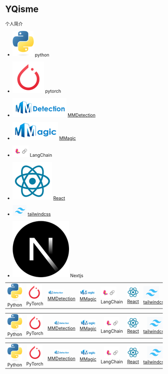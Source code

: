 # YQisme
个人简介

+ <img src="./README.assets/python-logo-only.png" alt="Logo device only" style="zoom:25%;" /> python
+  ![image-20231128124924657](./README.assets/image-20231128124924657.png)  pytorch
+ ![image-20231128125119401](./README.assets/image-20231128125119401.png)  [MMDetection](https://eanyang7.github.io/mmdetection/)

+ ![image-20231128125202325](./README.assets/image-20231128125202325.png) [MMagic](https://eanyang7.github.io/mmagic/)
+ ![image-20231128125333004](./README.assets/image-20231128125333004.png) LangChain
+ ![image-20231128130253158](./README.assets/image-20231128130253158.png) [React](https://zh-hans-react-dev.vercel.app/)
+ ![image-20231128125615578](./README.assets/image-20231128125615578.png) [tailwindcss](https://tailwindcss-com-blue.vercel.app/)

+ ![img](./README.assets/68747470733a2f2.png)  Nextjs



|                                                              |                                                              |                                                              |                                                              |                                                              |                                                              |                                                              |                                                              |
| ------------------------------------------------------------ | ------------------------------------------------------------ | ------------------------------------------------------------ | ------------------------------------------------------------ | ------------------------------------------------------------ | ------------------------------------------------------------ | ------------------------------------------------------------ | ------------------------------------------------------------ |
| <img src="./README.assets/python-logo-only.png" alt="Python" width="50px"/> Python | <img src="./README.assets/image-20231128124924657.png" alt="PyTorch" width="50px"/> PyTorch | <img src="./README.assets/image-20231128125119401.png" alt="MMDetection" width="50px"/> [MMDetection](https://eanyang7.github.io/mmdetection/) | <img src="./README.assets/image-20231128125202325.png" alt="MMagic" width="50px"/> [MMagic](https://eanyang7.github.io/mmagic/) | <img src="./README.assets/image-20231128125333004.png" alt="LangChain" width="50px"/> LangChain | <img src="./README.assets/image-20231128130253158.png" alt="React" width="50px"/> [React](https://zh-hans-react-dev.vercel.app/) | <img src="./README.assets/image-20231128125615578.png" alt="tailwindcss" width="50px"/> [tailwindcss](https://tailwindcss-com-blue.vercel.app/) | <img src="./README.assets/68747470733a2f2.png" alt="Nextjs" width="50px"/> Nextjs |

|                                                              |                                                              |                                                              |                                                              |                                                              |                                                              |                                                              |                                                              |
| ------------------------------------------------------------ | ------------------------------------------------------------ | ------------------------------------------------------------ | ------------------------------------------------------------ | ------------------------------------------------------------ | ------------------------------------------------------------ | ------------------------------------------------------------ | ------------------------------------------------------------ |
| <img src="./README.assets/python-logo-only.png" alt="Python" width="50px" style="display: block; margin: 0 auto;"/> Python | <img src="./README.assets/image-20231128124924657.png" alt="PyTorch" width="50px" style="display: block; margin: 0 auto;"/> PyTorch | <img src="./README.assets/image-20231128125119401.png" alt="MMDetection" width="50px" style="display: block; margin: 0 auto;"/> [MMDetection](https://eanyang7.github.io/mmdetection/) | <img src="./README.assets/image-20231128125202325.png" alt="MMagic" width="50px" style="display: block; margin: 0 auto;"/> [MMagic](https://eanyang7.github.io/mmagic/) | <img src="./README.assets/image-20231128125333004.png" alt="LangChain" width="50px" style="display: block; margin: 0 auto;"/> LangChain | <img src="./README.assets/image-20231128130253158.png" alt="React" width="50px" style="display: block; margin: 0 auto;"/> [React](https://zh-hans-react-dev.vercel.app/) | <img src="./README.assets/image-20231128125615578.png" alt="tailwindcss" width="50px" style="display: block; margin: 0 auto;"/> [tailwindcss](https://tailwindcss-com-blue.vercel.app/) | <img src="./README.assets/68747470733a2f2.png" alt="Nextjs" width="50px" style="display: block; margin: 0 auto;"/> Nextjs |




|                                                              |                                                              |                                                              |                                                              |                                                              |                                                              |                                                              |                                                              |
| ------------------------------------------------------------ | ------------------------------------------------------------ | ------------------------------------------------------------ | ------------------------------------------------------------ | ------------------------------------------------------------ | ------------------------------------------------------------ | ------------------------------------------------------------ | ------------------------------------------------------------ |
| <center><img src="./README.assets/python-logo-only.png" alt="Python" width="50px"/></center> Python | <center><img src="./README.assets/image-20231128124924657.png" alt="PyTorch" width="50px"/></center> PyTorch | <center><img src="./README.assets/image-20231128125119401.png" alt="MMDetection" width="50px"/></center> [MMDetection](https://eanyang7.github.io/mmdetection/) | <center><img src="./README.assets/image-20231128125202325.png" alt="MMagic" width="50px"/></center> [MMagic](https://eanyang7.github.io/mmagic/) | <center><img src="./README.assets/image-20231128125333004.png" alt="LangChain" width="50px"/> LangChain</center> | <center><img src="./README.assets/image-20231128130253158.png" alt="React" width="50px"/> [React](https://zh-hans-react-dev.vercel.app/)</center> | <center><img src="./README.assets/image-20231128125615578.png" alt="tailwindcss" width="50px"/> [tailwindcss](https://tailwindcss-com-blue.vercel.app/)</center> | <center><img src="./README.assets/68747470733a2f2.png" alt="Nextjs" width="50px"/> Nextjs</center> |

